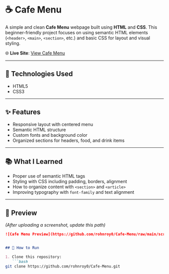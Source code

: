 # ☕ Cafe Menu

A simple and clean **Cafe Menu** webpage built using **HTML** and **CSS**. This beginner-friendly project focuses on using semantic HTML elements (`<header>`, `<main>`, `<section>`, etc.) and basic CSS for layout and visual styling.

🌐 **Live Site**: [View Cafe Menu](https://rohnroy0.github.io/Cafe-Menu/)

---

## 🔧 Technologies Used

- HTML5
- CSS3

---

## ✨ Features

- Responsive layout with centered menu
- Semantic HTML structure
- Custom fonts and background color
- Organized sections for headers, food, and drink items

---

## 📚 What I Learned

- Proper use of semantic HTML tags
- Styling with CSS including padding, borders, alignment
- How to organize content with `<section>` and `<article>`
- Improving typography with `font-family` and text alignment

---

## 📸 Preview

*(After uploading a screenshot, update this path)*

```markdown
![Cafe Menu Preview](https://github.com/rohnroy0/Cafe-Menu/raw/main/screenshot.png)


## 🚀 How to Run

1. Clone this repository:
   ```bash
git clone https://github.com/rohnroy0/Cafe-Menu.git
